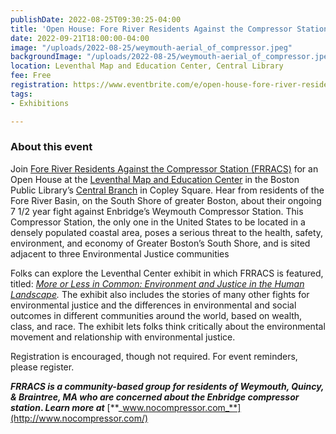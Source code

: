 ```yaml
---
publishDate: 2022-08-25T09:30:25-04:00
title: 'Open House: Fore River Residents Against the Compressor Station (FRRACS)'
date: 2022-09-21T18:00:00-04:00
image: "/uploads/2022-08-25/weymouth-aerial_of_compressor.jpeg"
backgroundImage: "/uploads/2022-08-25/weymouth-aerial_of_compressor.jpeg"
location: Leventhal Map and Education Center, Central Library
fee: Free
registration: https://www.eventbrite.com/e/open-house-fore-river-residents-against-the-compressor-station-frracs-tickets-407996487477
tags:
- Exhibitions

---
```

### About this event

Join [Fore River Residents Against the Compressor Station (FRRACS)](https://www.nocompressor.com/) for an Open House at the [Leventhal Map and Education Center](https://www.leventhalmap.org/) in the Boston Public Library’s [Central Branch](https://www.bpl.org/locations/3/) in Copley Square. Hear from residents of the Fore River Basin, on the South Shore of greater Boston, about their ongoing 7 1/2 year fight against Enbridge’s Weymouth Compressor Station. This Compressor Station, the only one in the United States to be located in a densely populated coastal area, poses a serious threat to the health, safety, environment, and economy of Greater Boston’s South Shore, and is sited adjacent to three Environmental Justice communities

Folks can explore the Leventhal Center exhibit in which FRRACS is featured, titled: [_More or Less in Common: Environment and Justice in the Human Landscape_](https://www.leventhalmap.org/digital-exhibitions/more-or-less-in-common/)_._ The exhibit also includes the stories of many other fights for environmental justice and the differences in environmental and social outcomes in different communities around the world, based on wealth, class, and race. The exhibit lets folks think critically about the environmental movement and relationship with environmental justice.

Registration is encouraged, though not required. For event reminders, please register.

**_FRRACS is a community-based group for residents of Weymouth, Quincy, & Braintree, MA who are concerned about the Enbridge compressor station_. _Learn more at_** [**_www.nocompressor.com_**](http://www.nocompressor.com/)